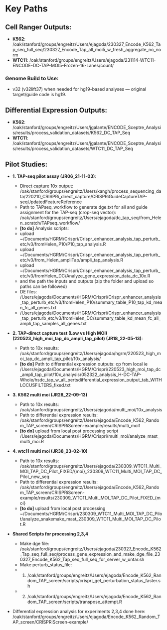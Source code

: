 # Key Paths

## Cell Ranger Outputs:
- **K562**: /oak/stanford/groups/engreitz/Users/ejagoda/230327_Encode_K562_Tap_seq_full_seq/230327_Encode_Tap_all_moi5_w_fresh_aggregate_no_norm
- **WTC11**: /oak/stanford/groups/engreitz/Users/ejagoda/231114-WTC11-ENCODE-DC-TAP-MOI5-Frozen-16-Lanes/count/

### Genome Build to Use:
- v32 (v32lift37) when needed for hg19-based analyses — original target/guide code is hg19.

## Differential Expression Outputs:
- **K562**: /oak/stanford/groups/engreitz/Users/jgalante/ENCODE_Sceptre_Analysis/results/process_validation_datasets/K562_DC_TAP_Seq
- **WTC11**: /oak/stanford/groups/engreitz/Users/jgalante/ENCODE_Sceptre_Analysis/results/process_validation_datasets/WTC11_DC_TAP_Seq

## Pilot Studies:
- **1. TAP-seq pilot assay (JR06_21-11-03)**:
  - Direct capture 10x output: /oak/stanford/groups/engreitz/Users/kangh/process_sequencing_data/220210_CRISPRi_direct_capture/CRISPRiGuideCaptureTAP-seqUpdatedFeatureReference
  - Path to TAPseq_workflow to generate dge.txt for all and guide assignment for the TAP-seq (crop-seq vector): /oak/stanford/groups/engreitz/Users/ejagoda/dc_tap_seq/from_Helen_scratch/TAPseq_workflow/
  - **[to do]** Analysis scripts:
  -  upload ~/Documents/HGRM/Crispri/Crispr_enhancer_analysis_tap_perturb_etc/v3/fromHelen_P10/P10_tap_analysis.R
  -  upload ~/Documents/HGRM/Crispri/Crispr_enhancer_analysis_tap_perturb_etc/v3/from_Helen_ampliTap/ampli_tap_analysis.R
  -  upload ~/Documents/HGRM/Crispri/Crispr_enhancer_analysis_tap_perturb_etc/v3/fromHelen_DC/Analyze_gene_expression_data_dc_10x.R
  -  and the path the inputs and outputs (zip the folder and upload so paths can be followed)
  -  DE files: /Users/ejagoda/Documents/HGRM/Crispri/Crispr_enhancer_analysis_tap_perturb_etc/v3/fromHelen_P10/summary_table_P10_tap_kd_mean_fc_all_genes.txt
  -  /Users/ejagoda/Documents/HGRM/Crispri/Crispr_enhancer_analysis_tap_perturb_etc/v3/fromHelen_DC/summary_table_kd_mean_fc_all_ampli_tap_samples_all_genes.txt

- **2. TAP-direct capture test (Low vs High MOI) (220523_high_moi_tap_dc_ampli_tap_pilot) (JR18_22-05-13)**:
  - Path to 10x results: /oak/stanford/groups/engreitz/Users/ejagoda/hgrm/220523_high_moi_tap_dc_ampli_tap_pilot/10x_analysis/
  - **[to do]** Path to differential expression outputs: cp from local ie /Users/ejagoda/Documents/HGRM/Crispri/220523_high_moi_tap_dc_ampli_tap_pilot/10x_analysis/052322_analysis_H-DC-TAP-Whole/hsdc_tap_w_all_pertsdifferential_expression_output_tab_WITHLOCUSFILTERS_fixed.txt

- **3. K562 multi moi  (JR28_22-09-13)**
  - Path to 10x results: /oak/stanford/groups/engreitz/Users/ejagoda/multi_moi/10x_analysis
  - Path to  differential expression results: /oak/stanford/groups/engreitz/Users/ejagoda/Encode_K562_Random_TAP_screen/CRISPRiScreen-example/results/multi_moi1
  - **[to do]** upload from local post processing script /Users/ejagoda/Documents/HGRM/Crispri/multi_moi/analyze_mast_multi_moi.R

- **4. wtc11 multi moi (JR38_23-02-10)**
  - Path to 10x results: /oak/stanford/groups/engreitz/Users/ejagoda/230309_WTC11_Multi_MOI_TAP_DC_Pilot_FIXED/{moi}_230309_WTC11_Multi_MOI_TAP_DC_Pilot_new_seq
  - Path to differential expression results: /oak/stanford/groups/engreitz/Users/ejagoda/Encode_K562_Random_TAP_screen/CRISPRiScreen-example/results/230309_WTC11_Multi_MOI_TAP_DC_Pilot_FIXED_{moi}
  - **[to do]** upload from local post processing ~/Documents/HGRM/Crispri/230309_WTC11_Multi_MOI_TAP_DC_Pilot/analyze_snakemake_mast_230309_WTC11_Multi_MOI_TAP_DC_Pilot.R

- **Shared Scripts for processing 2,3,4**
  - Make dge file: /oak/stanford/groups/engreitz/Users/ejagoda/230327_Encode_K562_Tap_seq_full_seq/process_gene_expression_and_make_dge_file_230327_Encode_K562_Tap_seq_full_seq_for_server_w_untar.sh
  - Make perturb_status_file:
  - 1. /oak/stanford/groups/engreitz/Users/ejagoda/Encode_K562_Random_TAP_screen/scripts/crispri_get_perturbation_status_faster.sh
  - 2. /oak/stanford/groups/engreitz/Users/ejagoda/Encode_K562_Random_TAP_screen/scripts/transpose_attempt.R 
- Differential expression analysis for experiments 2,3,4 done here: /oak/stanford/groups/engreitz/Users/ejagoda/Encode_K562_Random_TAP_screen/CRISPRiScreen-example/
 
